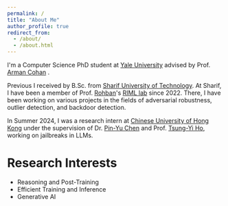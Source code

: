 ```yaml
---
permalink: /
title: "About Me"
author_profile: true
redirect_from: 
  - /about/
  - /about.html
---
```

I'm a Computer Science PhD student at [Yale University](https://yale.edu) advised by Prof. [Arman Cohan](https://armancohan.com/) .

Previous I received by B.Sc. from [Sharif University of Technology](https://sharif.edu). At Sharif, I have been a member of Prof. [Rohban](https://sharif.ir/~rohban/)'s [RIML lab](https://github.com/rohban-lab) since 2022. There, I have been working on various projects in the fields of adversarial robustness, outlier detection, and backdoor detection.

In Summer 2024, I was a research intern at [Chinese University of Hong Kong](https://cuhk.edu.hk/english/index.html) under the supervision of Dr. [Pin-Yu Chen](https://sites.google.com/site/pinyuchenpage/home) and Prof. [Tsung-Yi Ho](https://tsungyiho.github.io/), working on jailbreaks in LLMs.


Research Interests
=============

* Reasoning and Post-Training
* Efficient Training and Inference
* Generative AI
